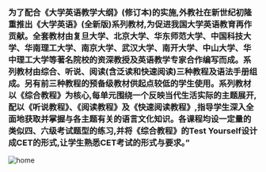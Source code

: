 

### 为了配合《大学英语教学大纲》(修订本)的实施,外教社在新世纪初隆重推出《大学英语》(全新版)系列教材,为促进我国大学英语教育再作贡献。全套教材由复旦大学、北京大学、华东师范大学、中国科技大学、华南理工大学、南京大学、武汉大学、南开大学、中山大学、华中理工大学等著名院校的资深教授及英语教学专家合作编写而成。系列教材由综合、听说、阅读(含泛读和快速阅读)三种教程及语法手册组成。另有前三种教程的预备级教材供起点较低的学生使用。系列教材以《综合教程》为核心,每单元围绕一个反映当代生活实际的主题展开,配以《听说教程》、《阅读教程》及《快速阅读教程》,指导学生深入全面地获取并掌握与各主题有关的语言文化知识。各课程均设一定量的类似四、六级考试题型的练习,并将《综合教程》的Test Yourself设计成CET的形式,让学生熟悉CET考试的形式与要求。”

![home](https://timgsa.baidu.com/timg?image&quality=80&size=b9999_10000&sec=1592311131855&di=104313ecb676d7e7ad79fa7c3b5fceb2&imgtype=0&src=http%3A%2F%2Fimage.namedq.com%2Fuploads%2F20191221%2F10%2F1576894730-WgpiHuTEVK.jpeg "百度logo")